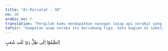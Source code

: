 ```yaml
---
title: "Al-Mursalat - 30"
no: 30
arabic_no: ٣٠
translation: "Pergilah kamu mendapatkan naungan (asap api neraka) yang mempunyai tiga cabang, "
tafsir: "Gumpalan asap neraka itu bercabang tiga. Satu bagian di sebelah kanan, satu cabang di kiri, dan yang ketiga di atas pundak mereka, sehingga mereka terkepung di dalamnya dan tidak dapat keluar lagi. Di dalam ayat yang lain, Allah berfirman:\n\nSesungguhnya Kami telah menyediakan neraka bagi orang zalim, yang gejolaknya mengepung mereka. (al-Kahf/18: 29)"
---
```

اِنْطَلِقُوْٓا اِلٰى ظِلٍّ ذِيْ ثَلٰثِ شُعَبٍ 